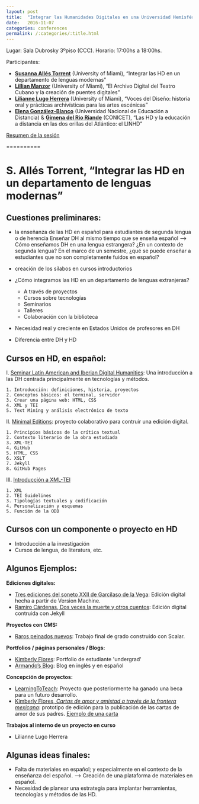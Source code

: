 ```yaml
---
layout: post
title:  "Integrar las Humanidades Digitales en una Universidad Hemísférica"
date:   2016-11-07
categories: conferences
permalink: /:categories/:title.html
---
```


Lugar: Sala Dubrosky 3ºpiso (CCC). Horario: 17:00hs a 18:00hs.

Participantes:
* [**Susanna Allés Torrent**][Alles] (University of Miami), “Integrar las HD en un departamento de lenguas modernas”
* [**Lillian Manzor**][Manzor] (University of Miami), “El Archivo Digital del Teatro Cubano y la creación de puentes digitales”
* [**Lilianne Lugo Herrera**][Lugo] (University of Miami), “Voces del Diseño: historia oral y prácticas archivísticas para las artes escénicas”
* [**Elena González-Blanco**][Gonzalez] (Universidad Nacional de Educación a Distancia) & [**Gimena del Rio Riande**][Del Rio] (CONICET), “Las HD y la educación a distancia en las dos orillas del Atlántico: el LINHD”

[Resumen de la sesión][Resumen]

==========

# S. Allés Torrent, “Integrar las HD en un departamento de lenguas modernas”


## Cuestiones preliminares:
* la enseñanza de las HD en español para estudiantes de segunda lengua o de herencia
	Enseñar DH al mismo tiempo que se enseña español --> Cómo enseñamos DH en una lengua estrangera? ¿En un contexto de segunda lengua?
	En el marco de un semestre, ¿qué se puede enseñar a estudiantes que no son completamente fuidos en español?
* creación de los sílabos en cursos introductorios

* ¿Cómo integramos las HD en un departamento de lenguas extranjeras?
	* A través de proyectos
	* Cursos sobre tecnologías 
	* Seminarios
	* Talleres 
	* Colaboración con la biblioteca
 
* Necesidad real y creciente en Estados Unidos de profesores en DH
 
* Diferencia entre DH y HD
 

## Cursos en HD, en español:

I. [Seminar Latin American and Iberian Digital Humanities](/materials/syllabi/DHSeminar.html): Una introducción a las DH centrada principalmente en tecnologías y métodos. 

	1. Introducción: definiciones, historia, proyectos
	2. Conceptos básicos: el terminal, servidor
	3. Crear una página web: HTML, CSS
	4. XML y TEI
	5. Text Mining y análisis electrónico de texto

II. [Minimal Editions](/materials/syllabi/MinimalEditions.html): proyecto colaborativo para contruir una edición digital. 

	1. Principios básicos de la crítica textual
	2. Contexto literario de la obra estudiada
	3. XML-TEI
	4. GitHub
	5. HTML, CSS
	6. XSLT
	7. Jekyll
	8. GitHub Pages 

III. [Introducción a XML-TEI](/materials/IntroTEI/index.html) 

	1. XML
	2. TEI Guidelines
	3. Tipologías textuales y codificación
	4. Personalización y esquemas
	5. Función de la ODD 

## Cursos con un componente o proyecto en HD
 
* Introducción a la investigación
* Cursos de lengua, de literatura, etc. 


## Algunos Ejemplos: 

**Ediciones digitales:**
* [Tres ediciones del soneto XXII de Garcilaso de la Vega](http://dh-laic.com/undergraduate/Fall2014/Ferracci/index.html): Edición digital hecha a partir de Version Machine. 
* [Ramiro Cárdenas, Dos veces la muerte y otros cuentos](http://graduate.dh-laic.com/Cadena/): Edición digital contruida con Jekyll 

**Proyectos con CMS:**
* [Raros peinados nuevos](http://scalar.usc.edu/works/raros-peinados-nuevos/index): Trabajo final de grado construido con Scalar.

**Portfolios / páginas personales / Blogs:** 

* [Kimberly Flores](http://kimberlyflores.github.io/): Portfolio de estudiante 'undergrad'
* [Armando’s Blog](http://www.columbia.edu/~ajl2217/): Blog en inglés y en español

**Concepción de proyectos:** 
* [LearningToTeach](http://learningtoteach.github.io/): Proyecto que posteriormente ha ganado una beca para un futuro desarrollo. 
* [Kimberly Flores, *Cartas de amor y amistad a través de la frontera mexicana*](http://kimberlyflores.github.io/kimberlyflores.github.io/CARTAS/): prototipo de edición para la publicación de las cartas de amor de sus padres. [Ejemplo de una carta](http://kimberlyflores.github.io/kimberlyflores.github.io/CARTAS/carta_1.html)

**Trabajos al interno de un proyecto en curso**
* Lilianne Lugo Herrera

## Algunas ideas finales: 
* Falta de materiales en español; y especialmente en el contexto de la enseñanza del español. --> Creación de una plataforma de materiales en español. 
* Necesidad de planear una estrategia para implantar herramientas, tecnologías y métodos de las HD. 


[Alles]: http://www.as.miami.edu/mll/people/faculty/dr-susanna-alles-torrent/ 
[Del Rio]: http://linhd.uned.es/gimenadelrio/
[Gonzalez]: http://portal.uned.es/portal/page?_pageid=93,24222657&_dad=portal&_schema=PORTAL
[Lugo]: http://www.as.miami.edu/mll/people/graduate-students/
[Manzor]: http://www.as.miami.edu/mll/people/faculty/dr-lillian-manzor-/
[Resumen]: http://www.aacademica.org/aahd.congreso/tabs/program?session=79&block=12&vs=128

